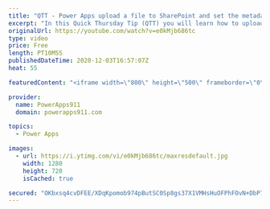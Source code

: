 ```yaml
---
title: "QTT - Power Apps upload a file to SharePoint and set the metadata"
excerpt: "In this Quick Thursday Tip (QTT) you will learn how to upload any file to SharePoint and set the file metadata at the same time. Pretty awesome stuff!   Link to the video on building the SharePoint Upload app https://www.youtube.com/watch?v=3QaiM8SeWfM  Power Apps curated training Library https://training.powerapps911.com/courses/video-library"
originalUrl: https://youtube.com/watch?v=e0kMjb686tc
type: video
price: Free
length: PT10M5S
publishedDateTime: 2020-12-03T16:57:07Z
heat: 55

featuredContent: "<iframe width=\"800\" height=\"500\" frameborder=\"0\" src=\"https://www.youtube.com/embed/e0kMjb686tc\" allow=\"accelerometer; autoplay; encrypted-media; gyroscope; picture-in-picture\" allowfullscreen></iframe>"

provider:
  name: PowerApps911
  domain: powerapps911.com

topics:
  - Power Apps

images:
  - url: https://i.ytimg.com/vi/e0kMjb686tc/maxresdefault.jpg
    width: 1280
    height: 720
    isCached: true

secured: "OKbxsq4cvDFEE/XDqKpomob974pButSC0Sp8gs37X1VMHsHuOFPhFOvN+DbP7VPysydjtPYAZV6USBRwESYhB4ZrUvpXXqDJzLe2j3Jt3Yy8jXCFxLYeqvzn0E76HUCbktzBeYRJkwwCCMJcvxUVLfUQcO+FKtBOFvKNFjleoAvAFbIobpRh8mgviqqwxEggmS+yOZZ+5k+P7Zfk3BJz8Aj/QMdXX8E2pTum+BCe4DW8FlFH/NMn4waqeVtctdeFuMgJzjzVozuMBi7WdZJG5qcsze1DxK/tgbkIrpiDpO+r3jQQnNJZdPneOUahLYIv8phxiM+ncgvdQdayHz7LwIjH3wLudBlQee6mVmewxWNpzzWzm9bq1hHsEtGbjDRErRCmCokeTfw4Uo/OGCsvAg==;wECAfvlRByYOFLSrw1/DHg=="
---
```


